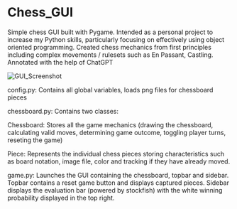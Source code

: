 # Chess_GUI
Simple chess GUI built with Pygame. Intended as a personal project to increase my Python skills, particularly focusing on effectively using object oriented programming. Created chess mechanics from first principles including complex movements / rulesets such as En Passant, Castling. Annotated with the help of ChatGPT 

![GUI_Screenshot](https://github.com/benmcclusky/Chess_GUI/assets/121236905/b56777af-c895-4153-be4f-9b34367aceae)

config.py: Contains all global variables, loads png files for chessboard pieces

chessboard.py: Contains two classes: 

  Chessboard: Stores all the game mechanics (drawing the chessboard, 
  calculating valid moves, determining game outcome, toggling player turns, reseting the game) 

  Piece: Represents the individual chess pieces storing characteristics such as board notation, image file, color and tracking if they have already moved. 

game.py: Launches the GUI containing the chessboard, topbar and sidebar. Topbar contains a reset game button and displays captured pieces. Sidebar displays the  evaluation bar (powered by stockfish) with the white winning probability displayed in the top right. 


  


